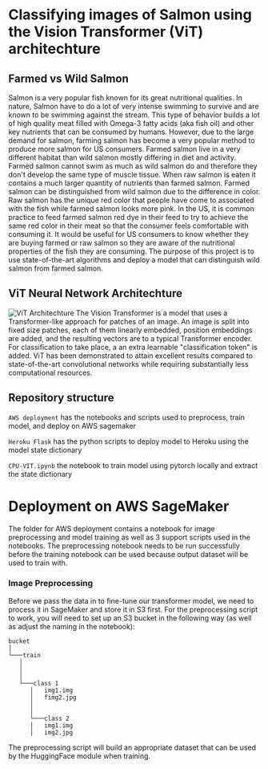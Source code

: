 # Classifying images of Salmon using the Vision Transformer (ViT) architechture

## Farmed vs Wild Salmon
Salmon is a very popular fish known for its great nutritional qualities. In nature, Salmon have to do a lot of very intense swimming to survive and are known to be swimming against the stream. This type of behavior builds a lot of high quality meat filled with Omega-3 fatty acids (aka fish oil) and other key nutrients that can be consumed by humans. However, due to the large demand for salmon, farming salmon has become a very popular method to produce more salmon for US consumers. Farmed salmon live in a very different habitat than wild salmon mostly differing in diet and activity. Farmed salmon cannot swim as much as wild salmon do and therefore they don't develop the same type of muscle tissue. When raw salmon is eaten it contains a much larger quantity of nutrients than farmed salmon. Farmed salmon can be distinguished from wild salmon due to the difference in color. Raw salmon has the unique red color that people have come to associated with the fish while farmed salmon looks more pink. In the US, it is common practice to feed farmed salmon red dye in their feed to try to achieve the same red color in their meat so that the consumer feels comfortable with consuming it. It would be useful for US consumers to know whether they are buying farmed or raw salmon so they are aware of the nutritional properties of the fish they are consuming. The purpose of this project is to use state-of-the-art algorithms and deploy a model that can distinguish wild salmon from farmed salmon.

## ViT Neural Network Architechture 
![ViT Architechture](https://production-media.paperswithcode.com/methods/Screen_Shot_2021-01-26_at_9.43.31_PM_uI4jjMq.png)
The Vision Transformer is a model that uses a Transformer-like approach for patches of an image. An image is split into fixed size patches, each of them linearly embedded, position embeddings are added, and the resulting vectors are to a typical Transformer encoder. For classification to take place, a an extra learnable "classification token" is added. ViT has been demonstrated to attain excellent results compared to state-of-the-art convolutional networks while requiring substantially less computational resources. 

## Repository structure

`AWS deployment` has the notebooks and scripts used to preprocess, train model, and deploy on AWS sagemaker

`Heroku Flask` has the python scripts to deploy model to Heroku using the model state dictionary 

`CPU-VIT.ipynb` the notebook to train model using pytorch locally and extract the state dictionary

# Deployment on AWS SageMaker

The folder for AWS deployment contains a notebook for image preprocessing and model training as well as 3 support scripts used in the notebooks. The preprocessing notebook needs to be run successfully before the training notebook can be used because output dataset will be used to train with.

### Image Preprocessing

Before we pass the data in to fine-tune our transformer model, we need to process it in SageMaker and store it in S3 first. For the preprocessing script to work, you will need to set up an S3 bucket in the following way (as well as adjust the naming in the notebook):
```
bucket    
│
└───train
   │   
   │   
   │
   └───class 1
      │   img1.img
      │   fimg2.jpg
      │  
      │
      └───class 2
      │   img1.img
      │   img2.jpg
```
The preprocessing script will build an appropriate dataset that can be used by the HuggingFace module when training. 

